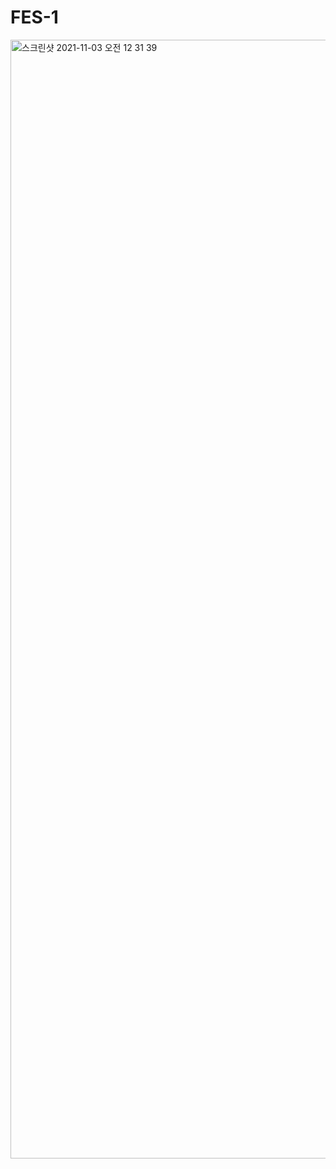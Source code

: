 # FES-1
<img width="1790" alt="스크린샷 2021-11-03 오전 12 31 39" src="https://user-images.githubusercontent.com/67595495/139878567-745f91dd-2f46-4a95-863b-2a64c01fdc3a.png">
